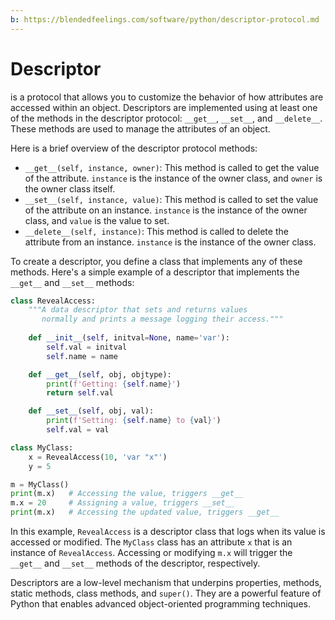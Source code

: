 ```yaml
---
b: https://blendedfeelings.com/software/python/descriptor-protocol.md
---
```


# Descriptor 
is a protocol that allows you to customize the behavior of how attributes are accessed within an object. Descriptors are implemented using at least one of the methods in the descriptor protocol: `__get__`, `__set__`, and `__delete__`. These methods are used to manage the attributes of an object.

Here is a brief overview of the descriptor protocol methods:

- `__get__(self, instance, owner)`: This method is called to get the value of the attribute. `instance` is the instance of the owner class, and `owner` is the owner class itself.
- `__set__(self, instance, value)`: This method is called to set the value of the attribute on an instance. `instance` is the instance of the owner class, and `value` is the value to set.
- `__delete__(self, instance)`: This method is called to delete the attribute from an instance. `instance` is the instance of the owner class.

To create a descriptor, you define a class that implements any of these methods. Here's a simple example of a descriptor that implements the `__get__` and `__set__` methods:

```python
class RevealAccess:
    """A data descriptor that sets and returns values
       normally and prints a message logging their access."""
       
    def __init__(self, initval=None, name='var'):
        self.val = initval
        self.name = name

    def __get__(self, obj, objtype):
        print(f'Getting: {self.name}')
        return self.val

    def __set__(self, obj, val):
        print(f'Setting: {self.name} to {val}')
        self.val = val

class MyClass:
    x = RevealAccess(10, 'var "x"')
    y = 5

m = MyClass()
print(m.x)   # Accessing the value, triggers __get__
m.x = 20     # Assigning a value, triggers __set__
print(m.x)   # Accessing the updated value, triggers __get__
```

In this example, `RevealAccess` is a descriptor class that logs when its value is accessed or modified. The `MyClass` class has an attribute `x` that is an instance of `RevealAccess`. Accessing or modifying `m.x` will trigger the `__get__` and `__set__` methods of the descriptor, respectively.

Descriptors are a low-level mechanism that underpins properties, methods, static methods, class methods, and `super()`. They are a powerful feature of Python that enables advanced object-oriented programming techniques.